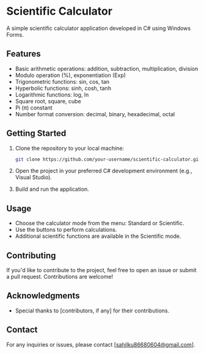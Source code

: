 # Scientific Calculator

A simple scientific calculator application developed in C# using Windows Forms.

## Features

- Basic arithmetic operations: addition, subtraction, multiplication, division
- Modulo operation (%), exponentiation (Exp)
- Trigonometric functions: sin, cos, tan
- Hyperbolic functions: sinh, cosh, tanh
- Logarithmic functions: log, ln
- Square root, square, cube
- Pi (π) constant
- Number format conversion: decimal, binary, hexadecimal, octal

## Getting Started

1. Clone the repository to your local machine:

    ```bash
    git clone https://github.com/your-username/scientific-calculator.git
    ```

2. Open the project in your preferred C# development environment (e.g., Visual Studio).

3. Build and run the application.

## Usage

- Choose the calculator mode from the menu: Standard or Scientific.
- Use the buttons to perform calculations.
- Additional scientific functions are available in the Scientific mode.

## Contributing

If you'd like to contribute to the project, feel free to open an issue or submit a pull request. Contributions are welcome!

## Acknowledgments


- Special thanks to [contributors, if any] for their contributions.

## Contact

For any inquiries or issues, please contact [sahilku86680604@gmail.com].
